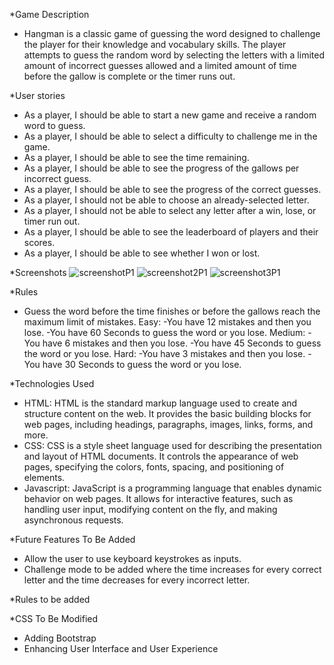 
*Game Description
- Hangman is a classic game of guessing the word designed to challenge the player for their knowledge and vocabulary skills. The player attempts to guess the random word by selecting the letters with a limited amount of incorrect guesses allowed and a limited amount of time before the gallow is complete or the timer runs out.

*User stories
- As a player, I should be able to start a new game and receive a random word to guess.
- As a player, I should be able to select a difficulty to challenge me in the game.
- As a player, I should be able to see the time remaining.
- As a player, I should be able to see the progress of the gallows per incorrect guess.
- As a player, I should be able to see the progress of the correct guesses.
- As a player, I should not be able to choose an already-selected letter.
- As a player, I should not be able to select any letter after a win, lose, or timer run out.
- As a player, I should be able to see the leaderboard of players and their scores.
- As a player, I should be able to see whether I won or lost.

*Screenshots
![screenshotP1](https://github.com/YouKnow74/project-hangman/assets/79399404/a498e92d-a937-4d5d-b293-4a0664f2c677)
![screenshot2P1](https://github.com/YouKnow74/project-hangman/assets/79399404/f4cc8214-6cd3-4299-8ed1-2b6cf56924c3)
![screenshot3P1](https://github.com/YouKnow74/project-hangman/assets/79399404/6b486c60-4065-4f3a-9d08-8f3fa1cb1263)

*Rules
- Guess the word before the time finishes or before the gallows reach the maximum limit of mistakes.
Easy:
-You have 12 mistakes and then you lose.
-You have 60 Seconds to guess the word or you lose.
Medium:
-You have 6 mistakes and then you lose.
-You have 45 Seconds to guess the word or you lose.
Hard:
-You have 3 mistakes and then you lose.
-You have 30 Seconds to guess the word or you lose.
        
*Technologies Used
- HTML:
   HTML is the standard markup language used to create and structure content on the web. It provides the basic building blocks for web pages, including headings, 
paragraphs, images, links, forms, and more.
- CSS:
  CSS is a style sheet language used for describing the presentation and layout of HTML documents. It controls the appearance of web pages, specifying the colors, fonts, spacing, and positioning of elements.
- Javascript:
  JavaScript is a programming language that enables dynamic behavior on web pages. It allows for interactive features, such as handling user input, modifying content on the fly, and making asynchronous requests.

*Future Features To Be Added
- Allow the user to use keyboard keystrokes as inputs.
- Challenge mode to be added where the time increases for every correct letter and the time decreases for every incorrect letter.
  
*Rules to be added 

*CSS To Be Modified
- Adding Bootstrap
- Enhancing User Interface and User Experience
